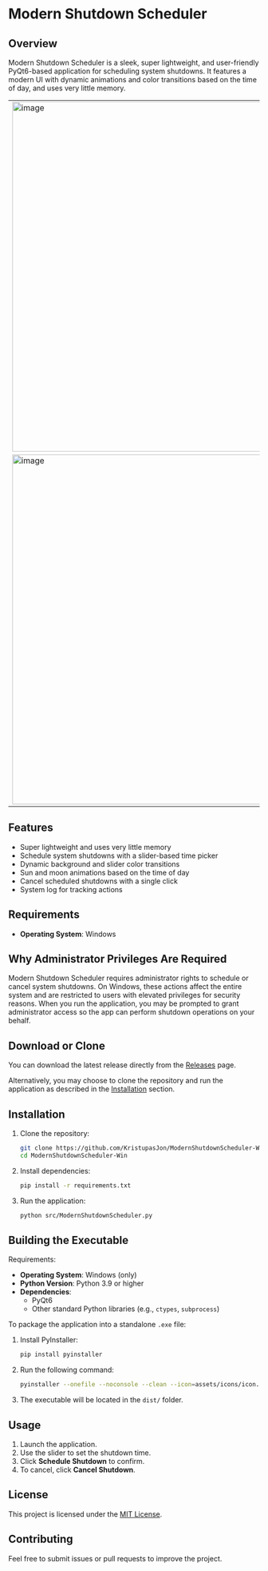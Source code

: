 # Modern Shutdown Scheduler

## Overview
Modern Shutdown Scheduler is a sleek, super lightweight, and user-friendly PyQt6-based application for scheduling system shutdowns. It features a modern UI with dynamic animations and color transitions based on the time of day, and uses very little memory.

<table>
  <tr>
    <td>
      <img width="700" height="700" alt="image" src="https://github.com/user-attachments/assets/32b3ba41-703f-4762-b0a1-a9cafedf8760" />
    </td>
    <td>
      <img width="700" height="700" alt="image" src="https://github.com/user-attachments/assets/bd00dc28-7f3d-4f17-85e3-c05ac65203dd" />
    </td>
  </tr>
  <tr>
    <td>
      <img width="700" height="700" alt="image" src="https://github.com/user-attachments/assets/91922f32-f1a1-4168-bc0f-44007f175160" />
    </td>
    <td>
      <img width="700" height="700" alt="image" src="https://github.com/user-attachments/assets/ce74ef2c-ca92-4c38-baa6-e8364cc6d3dc" />
    </td>
  </tr>
</table>



## Features
- Super lightweight and uses very little memory
- Schedule system shutdowns with a slider-based time picker
- Dynamic background and slider color transitions
- Sun and moon animations based on the time of day
- Cancel scheduled shutdowns with a single click
- System log for tracking actions

## Requirements
- **Operating System**: Windows

## Why Administrator Privileges Are Required

Modern Shutdown Scheduler requires administrator rights to schedule or cancel system shutdowns. On Windows, these actions affect the entire system and are restricted to users with elevated privileges for security reasons. When you run the application, you may be prompted to grant administrator access so the app can perform shutdown operations on your behalf.

## Download or Clone

You can download the latest release directly from the [Releases](https://github.com/KristupasJon/ModernShutdownScheduler-Win/releases) page.

Alternatively, you may choose to clone the repository and run the application as described in the [Installation](#installation) section.

## Installation
1. Clone the repository:
   ```bash
   git clone https://github.com/KristupasJon/ModernShutdownScheduler-Win.git
   cd ModernShutdownScheduler-Win
   ```

2. Install dependencies:
   ```bash
   pip install -r requirements.txt
   ```

3. Run the application:
   ```bash
   python src/ModernShutdownScheduler.py
   ```

## Building the Executable

Requirements:
- **Operating System**: Windows (only)
- **Python Version**: Python 3.9 or higher
- **Dependencies**:
  - PyQt6
  - Other standard Python libraries (e.g., `ctypes`, `subprocess`)

To package the application into a standalone `.exe` file:

1. Install PyInstaller:
   ```bash
   pip install pyinstaller
   ```

2. Run the following command:
   ```bash
   pyinstaller --onefile --noconsole --clean --icon=assets/icons/icon.ico --add-data "assets;assets" --name "ModernShutdownScheduler" src/ModernShutdownScheduler.py
   ```

3. The executable will be located in the `dist/` folder.

## Usage
1. Launch the application.
2. Use the slider to set the shutdown time.
3. Click **Schedule Shutdown** to confirm.
4. To cancel, click **Cancel Shutdown**.

## License
This project is licensed under the [MIT License](LICENSE).

## Contributing
Feel free to submit issues or pull requests to improve the project.

